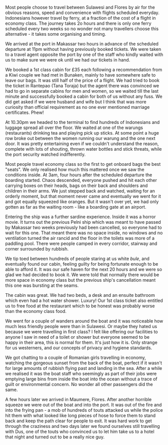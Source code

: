 Most people choose to travel between Sulawesi and Flores by air for the obvious reasons, speed and convenience with flights scheduled everyday. Indonesians however travel by ferry, at a fraction of the cost of a flight in economy class. The journey takes 2o hours and there is only one ferry scheduled every two weeks so no wonder not many travellers choose this alternative - it takes some organising and timing.

We arrived at the port in Makassar two hours in advance of the scheduled departure at 11pm without having previously booked tickets. We were taken to a travel agent opposite the port by one of the staff who kindly waited with us to make sure we were ok until we had our tickets in hand.

We booked a 1st class cabin for £35 each following a recommendation from a Kiwi couple we had met in Bunaken, mainly to have somewhere safe to leave our bags. It was still half of the price of a flight. We had tried to book the ticket in Rantepao (Tana Toraja) but the agent there was convinced we had to go in separate cabins for men and women, so we waited till the last minute and successfully booked a cabin for both of us without any fuss. We did get asked if we were husband and wife but I think that was more curiosity than official requirement as no one ever mentioned marriage certificates. Phew!

At 10.30pm we headed to the terminal to find hundreds of Indonesians and luggage spread all over the floor. We waited at one of the warungs (restaurants) drinking tea and playing pick up sticks. At some point a huge row broke out between the women running our warung and the one next door. It was pretty entertaining even if we couldn't understand the reason, complete with lots of shouting, thrown water bottles and stick threats, while the port security watched indifferently. 

Most people travel economy class so the first to get onboard bags the best "seats". We only realised how much this mattered once we saw the conditions inside. At 3am, four hours after the scheduled departure the boarding started. Chaos descended, everyone pushed and hit each other carrying boxes on their heads, bags on their back and shoulders and children in their arms. We just stepped back and watched, waiting for an orderly moment, but that moment never came and eventually we went for it and got equally squeezed like oranges. But it wasn't over yet, we had only gotten as far as the waiting room - like a boarding gate at an airport. 

Entering the ship was a further sardine experience. Inside it was a horror movie. It turns out the previous Pelni ship which was meant to have passed by Makassar two weeks previously had been cancelled, so everyone had to wait for this one. That meant there was no space inside, no windows and no ventilation turned the air rancid and the floor in the toilets was more of a paddling pool. There were people camped in every corridor, stairway and corner surrounded by rubbish.

We tip toed between hundreds of people staring at us white *bule*, and eventually found our cabin, feeling guilty for being fortunate enough to be able to afford it. It was our safe haven for the next 20 hours and we were so glad we had decided to book it. We were told that normally there would be more space in economy class but the previous ship's cancellation meant this one was bursting at the seams.

The cabin was great. We had two beds, a desk and an ensuite bathroom which even had a hot water shower. Luxury! Our 1st class ticket also entitled us to free food at the restaurant which to be honest was probably worse than the economy class food. 

We went for a couple of wanders around the boat and it was noticeable how much less friendly people were than in Sulawesi. Or maybe they hated us because we were travelling in first class? I felt like offering our facilities to anyone I saw in need of a toilet or shower but everyone seemed to be happy in their area, this is normal for them. It's just how it is. Only strange for us westerners, and our concepts of privacy and hygiene standards.

We got chatting to a couple of Romanian girls travelling in economy,  watching the gorgeous sunset from the back of the boat, perfect if it wasn't for large amounts of rubbish flying past and landing in the sea. After a while we realised it was the boat staff who seemingly as part of their jobs were emptying large bins from inside the boat into the ocean without a trace of guilt or environmental concern. No wonder all other passengers did the same.

A few hours later we arrived in Maumere, Flores. After another horrible squeeze we were out of the boat and into the port. It was out of the fire and into the frying pan - a mob of hundreds of touts attacked us while the police hit them with what looked like long pieces of hose to force them to stand back and keep the path clear for people to exit. It was hard work to get through the craziness and two days later we found ourselves still travelling with Dus, one of the touts who convinced us to let him take us to a hotel that night and turned out to be a really nice guy.